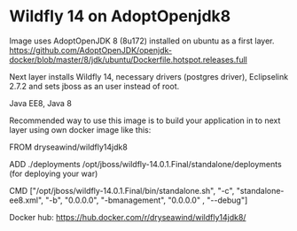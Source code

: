 # Wildfly 14 on AdoptOpenjdk8

Image uses AdoptOpenJDK 8 (8u172) installed on ubuntu as a first layer. 
https://github.com/AdoptOpenJDK/openjdk-docker/blob/master/8/jdk/ubuntu/Dockerfile.hotspot.releases.full

Next layer installs Wildfly 14, necessary drivers (postgres driver), Eclipselink 2.7.2 and sets jboss as an user instead of root.

Java EE8, Java 8 

Recommended way to use this image is to build your application in to next layer using own docker image like this:

FROM dryseawind/wildfly14jdk8

ADD ./deployments /opt/jboss/wildfly-14.0.1.Final/standalone/deployments (for deploying your war)

CMD ["/opt/jboss/wildfly-14.0.1.Final/bin/standalone.sh", "-c", "standalone-ee8.xml", "-b", "0.0.0.0", "-bmanagement", "0.0.0.0" , "--debug"]

Docker hub: https://hub.docker.com/r/dryseawind/wildfly14jdk8/
